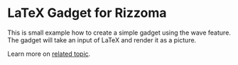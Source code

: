 # LaTeX Gadget for Rizzoma

This is small example how to create a simple gadget using the wave feature.  
The gadget will take an input of LaTeX and render it as a picture.

Learn more on [related topic](https://rizzoma.com/topic/ec233aca0354f039c71c3e38bb5a3c69/0_b_3g6p_3h927/).
